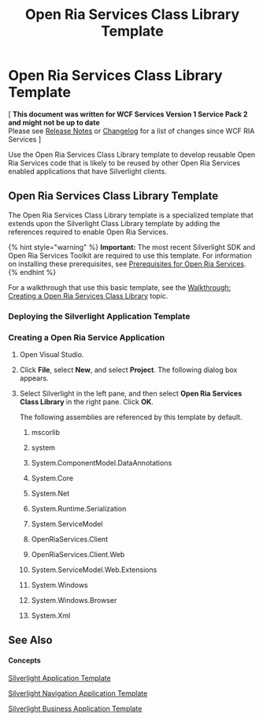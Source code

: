 ﻿---
title: Open Ria Services Class Library Template
TOCTitle: Open Ria Services Class Library Template
ms:assetid: 559d0af8-c554-460f-9a76-ec9e25e87a74
ms:mtpsurl: https://msdn.microsoft.com/en-us/library/Hh180768(v=VS.91)
ms:contentKeyID: 35437168
ms.date: 08/19/2013
mtps_version: v=VS.91
---

# Open Ria Services Class Library Template

\[ **This document was written for WCF Services Version 1 Service Pack 2 and might not be up to date** <br />
Please see [Release Notes](https://github.com/OpenRIAServices/OpenRiaServices/releases) or [Changelog](https://github.com/OpenRIAServices/OpenRiaServices/blob/main/Changelog.md) for a list of changes since WCF RIA Services \]

Use the Open Ria Services Class Library template to develop reusable Open Ria Services code that is likely to be reused by other Open Ria Services enabled applications that have Silverlight clients.

## Open Ria Services Class Library Template

The Open Ria Services Class Library template is a specialized template that extends upon the Silverlight Class Library template by adding the references required to enable Open Ria Services.


{% hint style="warning" %}
**Important:** The most recent Silverlight SDK and Open Ria Services Toolkit are required to use this template. For information on installing these prerequisites, see <A href="gg512106(v=vs.91).md">Prerequisites for Open Ria Services</A>.
{% endhint %}


For a walkthrough that use this basic template, see the [Walkthrough: Creating a Open Ria Services Class Library](ee707351.md) topic.

### Deploying the Silverlight Application Template

### Creating a Open Ria Service Application

1.  Open Visual Studio.

2.  Click **File**, select **New**, and select **Project**. The following dialog box appears.

3.  Select Silverlight in the left pane, and then select **Open Ria Services Class Library** in the right pane. Click **OK**.
    
    The following assemblies are referenced by this template by default.
    
    1.  mscorlib
    
    2.  system
    
    3.  System.ComponentModel.DataAnnotations
    
    4.  System.Core
    
    5.  System.Net
    
    6.  System.Runtime.Serialization
    
    7.  System.ServiceModel
    
    8.  OpenRiaServices.Client
    
    9.  OpenRiaServices.Client.Web
    
    10. System.ServiceModel.Web.Extensions
    
    11. System.Windows
    
    12. System.Windows.Browser
    
    13. System.Xml

## See Also

#### Concepts

[Silverlight Application Template](hh180770.md)

[Silverlight Navigation Application Template](hh180767.md)

[Silverlight Business Application Template](hh180769.md)

